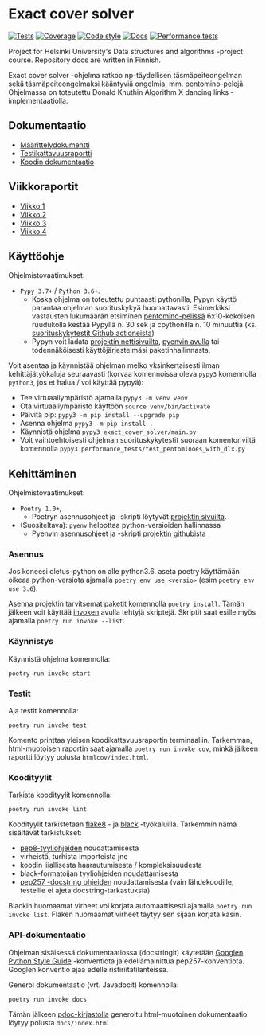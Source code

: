 # Exact cover solver

[![Tests](https://github.com/otahontas/exact-cover-solver/workflows/Tests/badge.svg)](https://github.com/otahontas/exact-cover-solver/actions?query=workflow%3ATests)
[![Coverage](https://coveralls.io/repos/github/otahontas/exact-cover-solver/badge.svg?branch=master)](https://coveralls.io/github/otahontas/exact-cover-solver?branch=master)
[![Code style](https://github.com/otahontas/exact-cover-solver/workflows/Code%20style/badge.svg)](https://github.com/otahontas/exact-cover-solver/actions?query=workflow%3A%22Code+style%22)
[![Docs](https://github.com/otahontas/exact-cover-solver/workflows/Docs/badge.svg)](https://github.com/otahontas/exact-cover-solver/actions?query=workflow%4ADocs)
[![Performance tests](https://github.com/otahontas/exact-cover-solver/workflows/Performance%20tests/badge.svg)](https://github.com/otahontas/exact-cover-solver/actions?query=workflow%3A%22Performance+tests%22)

Project for Helsinki University's Data structures and algorithms -project course. Repository docs are written in Finnish.

Exact cover solver -ohjelma ratkoo np-täydellisen täsmäpeiteongelman sekä täsmäpeiteongelmaksi kääntyviä ongelmia, mm. pentomino-pelejä. Ohjelmassa on toteutettu Donald Knuthin Algorithm X dancing links -implementaatiolla.

## Dokumentaatio
- [Määrittelydokumentti](docs/maarittely.md)
- [Testikattavuusraportti](https://coveralls.io/github/otahontas/exact-cover-solver?branch=master)
- [Koodin dokumentaatio](https://otahontas.github.io/exact-cover-solver/)

## Viikkoraportit
- [Viikko 1](docs/raportit/viikko1.md)
- [Viikko 2](docs/raportit/viikko2.md)
- [Viikko 3](docs/raportit/viikko3.md)
- [Viikko 4](docs/raportit/viikko4.md)

## Käyttöohje

Ohjelmistovaatimukset:
- `Pypy 3.7+` / `Python 3.6+`. 
  - Koska ohjelma on toteutettu puhtaasti pythonilla, Pypyn käyttö parantaa ohjelman suorituskykyä huomattavasti. Esimerkiksi vastausten lukumäärän etsiminen [pentomino-pelissä](https://en.wikipedia.org/wiki/Pentomino) 6x10-kokoisen ruudukolla kestää Pypyllä n. 30 sek ja cpythonilla n. 10 minuuttia (ks. [suorituskykytestit Github actioneista](https://github.com/otahontas/exact-cover-solver/actions?query=workflow%3A%22Performance+tests%22
))
  - Pypyn voit ladata [projektin nettisivuilta](https://www.pypy.org/download.html), [pyenvin avulla](https://github.com/pyenv/pyenv) tai todennäköisesti käyttöjärjestelmäsi paketinhallinnasta.

Voit asentaa ja käynnistää ohjelman melko yksinkertaisesti ilman kehittäjätyökaluja seuraavasti (korvaa komennoissa oleva `pypy3` komennolla `python3`, jos et halua / voi käyttää pypyä):
- Tee virtuaaliympäristö ajamalla `pypy3 -m venv venv`
- Ota virtuaaliympäristö käyttöön `source venv/bin/activate`
- Päivitä pip: `pypy3 -m pip install --upgrade pip`
- Asenna ohjelma `pypy3 -m pip install .`
- Käynnistä ohjelma `pypy3 exact_cover_solver/main.py`
- Voit vaihtoehtoisesti ohjelman suorituskykytestit suoraan komentoriviltä komennolla `pypy3 performance_tests/test_pentominoes_with_dlx.py`

## Kehittäminen
Ohjelmistovaatimukset:
- `Poetry 1.0+`, 
  - Poetryn asennusohjeet ja -skripti löytyvät [projektin sivuilta](https://python-poetry.org/docs/#installation).
- (Suositeltava): `pyenv` helpottaa python-versioiden hallinnassa
  - Pyenvin asennusohjeet ja -skripti [projektin githubista](https://github.com/pyenv/pyenv)

### Asennus

Jos koneesi oletus-python on alle python3.6, aseta poetry käyttämään oikeaa python-versiota ajamalla `poetry env use <versio>` (esim `poetry env use 3.6`).

Asenna projektin tarvitsemat paketit komennolla `poetry install`. Tämän jälkeen voit käyttää [invoken](https://www.pyinvoke.org/) avulla tehtyjä skriptejä. Skriptit saat esille myös ajamalla `poetry run invoke --list`.

### Käynnistys
Käynnistä ohjelma komennolla:

```
poetry run invoke start
```

### Testit

Aja testit komennolla:

```
poetry run invoke test
```

Komento printtaa yleisen koodikattavuusraportin terminaaliin. Tarkemman, html-muotoisen raportin saat ajamalla `poetry run invoke cov`, minkä jälkeen raportti löytyy polusta `htmlcov/index.html`.

### Koodityylit


Tarkista koodityylit komennolla:

```
poetry run invoke lint
```

Koodityylit tarkistetaan [flake8](https://flake8.pycqa.org/en/latest/index.html) - ja [black](https://black.readthedocs.io/en/stable/) -työkaluilla. Tarkemmin nämä sisältävät tarkistukset:
- [pep8-tyyliohjeiden](https://www.python.org/dev/peps/pep-0008/) noudattamisesta
- virheistä, turhista importeista jne
- koodin liiallisesta haarautumisesta / kompleksisuudesta
- black-formatoijan tyyliohjeiden noudattamisesta
- [pep257 -docstring ohjeiden](https://www.python.org/dev/peps/pep-0257/) noudattamisesta (vain lähdekoodille, testeille ei ajeta docstring-tarkastuksia)

Blackin huomaamat virheet voi korjata automaattisesti ajamalla `poetry run invoke list`. Flaken huomaamat virheet täytyy sen sijaan korjata käsin.

### API-dokumentaatio

Ohjelman sisäisessä dokumentaatiossa (docstringit) käytetään [Googlen Python Style Guide](https://google.github.io/styleguide/pyguide.html) -konventiota ja edellämainittua pep257-konventiota. Googlen konventio ajaa edelle ristiriitatilanteissa.

Generoi dokumentaatio (vrt. Javadocit) komennolla:

```
poetry run invoke docs
```

Tämän jälkeen [pdoc-kirjastolla](https://pdoc3.github.io/pdoc/) generoitu html-muotoinen dokumentaatio löytyy polusta `docs/index.html`.
